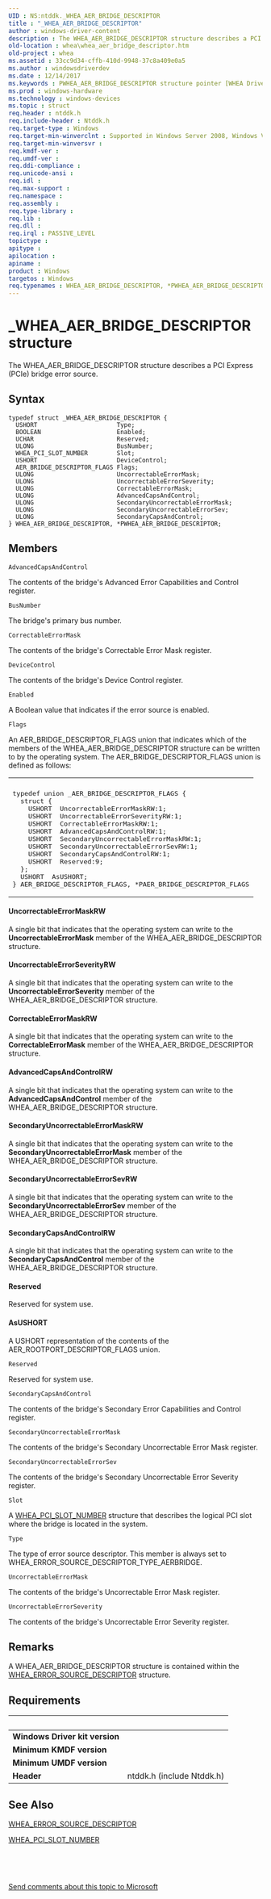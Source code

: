 ```yaml
---
UID : NS:ntddk._WHEA_AER_BRIDGE_DESCRIPTOR
title : "_WHEA_AER_BRIDGE_DESCRIPTOR"
author : windows-driver-content
description : The WHEA_AER_BRIDGE_DESCRIPTOR structure describes a PCI Express (PCIe) bridge error source.
old-location : whea\whea_aer_bridge_descriptor.htm
old-project : whea
ms.assetid : 33cc9d34-cffb-410d-9948-37c8a409e0a5
ms.author : windowsdriverdev
ms.date : 12/14/2017
ms.keywords : PWHEA_AER_BRIDGE_DESCRIPTOR structure pointer [WHEA Drivers and Applications], ntddk/PWHEA_AER_BRIDGE_DESCRIPTOR, whea.whea_aer_bridge_descriptor, PWHEA_AER_BRIDGE_DESCRIPTOR, _WHEA_AER_BRIDGE_DESCRIPTOR, *PWHEA_AER_BRIDGE_DESCRIPTOR, WHEA_AER_BRIDGE_DESCRIPTOR, whearef_52e2fbef-c8d7-42c8-b8ae-584fbc4f622f.xml, ntddk/WHEA_AER_BRIDGE_DESCRIPTOR, WHEA_AER_BRIDGE_DESCRIPTOR structure [WHEA Drivers and Applications]
ms.prod : windows-hardware
ms.technology : windows-devices
ms.topic : struct
req.header : ntddk.h
req.include-header : Ntddk.h
req.target-type : Windows
req.target-min-winverclnt : Supported in Windows Server 2008, Windows Vista SP1, and later versions of Windows.
req.target-min-winversvr : 
req.kmdf-ver : 
req.umdf-ver : 
req.ddi-compliance : 
req.unicode-ansi : 
req.idl : 
req.max-support : 
req.namespace : 
req.assembly : 
req.type-library : 
req.lib : 
req.dll : 
req.irql : PASSIVE_LEVEL
topictype : 
apitype : 
apilocation : 
apiname : 
product : Windows
targetos : Windows
req.typenames : WHEA_AER_BRIDGE_DESCRIPTOR, *PWHEA_AER_BRIDGE_DESCRIPTOR
---
```


# _WHEA_AER_BRIDGE_DESCRIPTOR structure
The WHEA_AER_BRIDGE_DESCRIPTOR structure describes a PCI Express (PCIe) bridge error source.

## Syntax
````
typedef struct _WHEA_AER_BRIDGE_DESCRIPTOR {
  USHORT                      Type;
  BOOLEAN                     Enabled;
  UCHAR                       Reserved;
  ULONG                       BusNumber;
  WHEA_PCI_SLOT_NUMBER        Slot;
  USHORT                      DeviceControl;
  AER_BRIDGE_DESCRIPTOR_FLAGS Flags;
  ULONG                       UncorrectableErrorMask;
  ULONG                       UncorrectableErrorSeverity;
  ULONG                       CorrectableErrorMask;
  ULONG                       AdvancedCapsAndControl;
  ULONG                       SecondaryUncorrectableErrorMask;
  ULONG                       SecondaryUncorrectableErrorSev;
  ULONG                       SecondaryCapsAndControl;
} WHEA_AER_BRIDGE_DESCRIPTOR, *PWHEA_AER_BRIDGE_DESCRIPTOR;
````

## Members


`AdvancedCapsAndControl`

The contents of the bridge's Advanced Error Capabilities and Control register.

`BusNumber`

The bridge's primary bus number.

`CorrectableErrorMask`

The contents of the bridge's Correctable Error Mask register.

`DeviceControl`

The contents of the bridge's Device Control register.

`Enabled`

A Boolean value that indicates if the error source is enabled.

`Flags`

An AER_BRIDGE_DESCRIPTOR_FLAGS union that indicates which of the members of the WHEA_AER_BRIDGE_DESCRIPTOR structure can be written to by the operating system. The AER_BRIDGE_DESCRIPTOR_FLAGS union is defined as follows:
<div class="code"><span codelanguage=""><table>
<tr>
<th></th>
</tr>
<tr>
<td>
<pre>typedef union _AER_BRIDGE_DESCRIPTOR_FLAGS {
  struct {
    USHORT  UncorrectableErrorMaskRW:1;
    USHORT  UncorrectableErrorSeverityRW:1;
    USHORT  CorrectableErrorMaskRW:1;
    USHORT  AdvancedCapsAndControlRW:1;
    USHORT  SecondaryUncorrectableErrorMaskRW:1;
    USHORT  SecondaryUncorrectableErrorSevRW:1;
    USHORT  SecondaryCapsAndControlRW:1;
    USHORT  Reserved:9;
  };
  USHORT  AsUSHORT;
} AER_BRIDGE_DESCRIPTOR_FLAGS, *PAER_BRIDGE_DESCRIPTOR_FLAGS</pre>
</td>
</tr>
</table></span></div>


#### UncorrectableErrorMaskRW

A single bit that indicates that the operating system can write to the <b>UncorrectableErrorMask</b> member of the WHEA_AER_BRIDGE_DESCRIPTOR structure.


#### UncorrectableErrorSeverityRW

A single bit that indicates that the operating system can write to the <b>UncorrectableErrorSeverity</b> member of the WHEA_AER_BRIDGE_DESCRIPTOR structure.


#### CorrectableErrorMaskRW

A single bit that indicates that the operating system can write to the <b>CorrectableErrorMask</b> member of the WHEA_AER_BRIDGE_DESCRIPTOR structure.


#### AdvancedCapsAndControlRW

A single bit that indicates that the operating system can write to the <b>AdvancedCapsAndControl</b> member of the WHEA_AER_BRIDGE_DESCRIPTOR structure.


#### SecondaryUncorrectableErrorMaskRW

A single bit that indicates that the operating system can write to the <b>SecondaryUncorrectableErrorMask</b> member of the WHEA_AER_BRIDGE_DESCRIPTOR structure.


#### SecondaryUncorrectableErrorSevRW

A single bit that indicates that the operating system can write to the <b>SecondaryUncorrectableErrorSev</b> member of the WHEA_AER_BRIDGE_DESCRIPTOR structure.


#### SecondaryCapsAndControlRW

A single bit that indicates that the operating system can write to the <b>SecondaryCapsAndControl</b> member of the WHEA_AER_BRIDGE_DESCRIPTOR structure.


#### Reserved

Reserved for system use.


#### AsUSHORT

A USHORT representation of the contents of the AER_ROOTPORT_DESCRIPTOR_FLAGS union.

`Reserved`

Reserved for system use.

`SecondaryCapsAndControl`

The contents of the bridge's Secondary Error Capabilities and Control register.

`SecondaryUncorrectableErrorMask`

The contents of the bridge's Secondary Uncorrectable Error Mask register.

`SecondaryUncorrectableErrorSev`

The contents of the bridge's Secondary Uncorrectable Error Severity register.

`Slot`

A <a href="..\ntddk\ns-ntddk-_whea_pci_slot_number.md">WHEA_PCI_SLOT_NUMBER</a> structure that describes the logical PCI slot where the bridge is located in the system.

`Type`

The type of error source descriptor. This member is always set to WHEA_ERROR_SOURCE_DESCRIPTOR_TYPE_AERBRIDGE.

`UncorrectableErrorMask`

The contents of the bridge's Uncorrectable Error Mask register.

`UncorrectableErrorSeverity`

The contents of the bridge's Uncorrectable Error Severity register.

## Remarks
A WHEA_AER_BRIDGE_DESCRIPTOR structure is contained within the <a href="..\ntddk\ns-ntddk-_whea_error_source_descriptor.md">WHEA_ERROR_SOURCE_DESCRIPTOR</a> structure.

## Requirements
| &nbsp; | &nbsp; |
| ---- |:---- |
| **Windows Driver kit version** |  |
| **Minimum KMDF version** |  |
| **Minimum UMDF version** |  |
| **Header** | ntddk.h (include Ntddk.h) |

## See Also

<a href="..\ntddk\ns-ntddk-_whea_error_source_descriptor.md">WHEA_ERROR_SOURCE_DESCRIPTOR</a>

<a href="..\ntddk\ns-ntddk-_whea_pci_slot_number.md">WHEA_PCI_SLOT_NUMBER</a>

 

 

<a href="mailto:wsddocfb@microsoft.com?subject=Documentation%20feedback [whea\whea]:%20WHEA_AER_BRIDGE_DESCRIPTOR structure%20 RELEASE:%20(12/14/2017)&amp;body=%0A%0APRIVACY STATEMENT%0A%0AWe use your feedback to improve the documentation. We don't use your email address for any other purpose, and we'll remove your email address from our system after the issue that you're reporting is fixed. While we're working to fix this issue, we might send you an email message to ask for more info. Later, we might also send you an email message to let you know that we've addressed your feedback.%0A%0AFor more info about Microsoft's privacy policy, see http://privacy.microsoft.com/en-us/default.aspx." title="Send comments about this topic to Microsoft">Send comments about this topic to Microsoft</a>